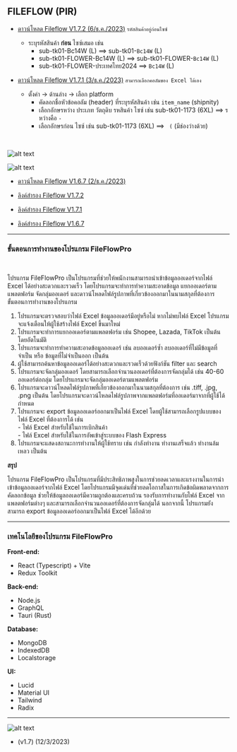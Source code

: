 ## FILEFLOW (PIR)
* [ดาวน์โหลด Fileflow V1.7.2 (6/ธ.ค./2023)](https://drive.usercontent.google.com/download?id=1zhDHMPKqnOCyADp50V7ha-1rHBazMFbv&export=download&authuser=2&confirm=t&uuid=d524663c-19d2-42df-aee4-1c46ec3b7227&at=APZUnTXEa9dDJSDkgTaEvwSB5EYV:1701829591083)
  `รหัสสินค้าอยู่ก่อนไซซ์`

  + ระบุรหัสสินค้า <b>ก่อน</b> ไซซ์เสมอ เช่น
    +  sub-tk01-Bc14W (L) ==>  sub-tk01-`Bc14W` (L)
    +  sub-tk01-FLOWER-Bc14W (L) ==> sub-tk01-FLOWER-`Bc14W` (L)
    +  sub-tk01-FLOWER-ประเทศไทย2024 ==> `Bc14W` (L)

* [ดาวน์โหลด Fileflow V1.7.1 (3/ธ.ค./2023)](https://drive.usercontent.google.com/download?id=1CqRH6CrWtV3Adep58A66Kjc4eXgqojbh&export=download&authuser=2&confirm=t&uuid=f86c5fca-0162-4661-bd78-e7d170831602&at=APZUnTUeVRYdKi48lhkOSZEi9D5N%3A1701599843080)
  `สามารถเลือกคอลัมของ Excel ได้เอง`

  + ตั้งค่า -> ด้านล่าง -> เลือก platform
    + คัดลอกชื่อหัวข้อคอลัม (header) ที่ระบุรหัสสินค้า เช่น `item_name` (shipnity)
    + เลือกอักษรหว่าง ประเภท วัตถุดิบ รหสินค้า ไซซ์ เช่น sub-tk01-1173 (6XL) ==> รหว่างคือ `-`
    + เลือกอักษรก่อน ไซซ์ เช่น sub-tk01-1173 (6XL) ==> ` (` (มีช่องว่างด้วย)
  
<br>

 ![alt text]( https://github.com/NEWSIX/FileFlowPro/blob/main/content/fileflowV1.7.2.gif?raw=true)

 ![alt text]( https://github.com/NEWSIX/FileFlowPro/blob/main/content/excel_column.png?raw=true)

* [ดาวน์โหลด Fileflow V1.6.7 (2/ธ.ค./2023)](https://drive.usercontent.google.com/download?id=1AWv1F_OhyxMi5IUyIH4JyiWEGvaYpCTm&export=download&authuser=2&confirm=t&uuid=4a3b13d7-7c1e-4cf9-95f1-1b101da1f8ff&at=APZUnTW4_b5_q88WotqKlmCjDaDs:1701518760474)
  
* [ลิงค์สำรอง  Fileflow V1.7.2](https://drive.google.com/file/d/1zhDHMPKqnOCyADp50V7ha-1rHBazMFbv/view?usp=drive_link)
* [ลิงค์สำรอง  Fileflow V1.7.1](https://drive.google.com/file/d/1CqRH6CrWtV3Adep58A66Kjc4eXgqojbh/view?usp=drive_link)
* [ลิงค์สำรอง  Fileflow V1.6.7](https://drive.google.com/file/d/1AWv1F_OhyxMi5IUyIH4JyiWEGvaYpCTm/view?usp=drive_link)

<hr>

### ขั้นตอนการทำงานของโปรแกรม FileFlowPro
<br>

โปรแกรม FileFlowPro เป็นโปรแกรมที่ช่วยให้พนักงานสามารถนำเข้าข้อมูลออเดอร์จากไฟล์ Excel ได้อย่างสะดวกและรวดเร็ว โดยโปรแกรมจะทำการทำความสะอาดข้อมูล แยกออเดอร์ตามแพลตฟอร์ม จัดกลุ่มออเดอร์ และดาวน์โหลดไฟล์รูปภาพที่เกี่ยวข้องออกมาในนามสกุลที่ต้องการ
<br>
ขั้นตอนการทำงานของโปรแกรม

1. โปรแกรมจะตรวจสอบว่าไฟล์ Excel ข้อมูลออเดอร์มีอยู่หรือไม่ หากไม่พบไฟล์ Excel โปรแกรมจะแจ้งเตือนให้ผู้ใช้สร้างไฟล์ Excel ขึ้นมาใหม่
2. โปรแกรมจะทำการแยกออเดอร์ตามแพลตฟอร์ม เช่น Shopee, Lazada, TikTok เป็นต้น โดยอัตโนมัติ
3. โปรแกรมจะทำการทำความสะอาดข้อมูลออเดอร์ เช่น ลบออเดอร์ซ้ำ ลบออเดอร์ที่ไม่มีข้อมูลที่จำเป็น หรือ ข้อมูลที่ไม่จำเป็นออก เป็นต้น 
4. ผู้ใช้สามารถค้นหาข้อมูลออเดอร์ได้อย่างสะดวกและรวดเร็วด้วยฟังก์ชัน filter และ search
5. โปรแกรมจะจัดกลุ่มออเดอร์ โดยสามารถเลือกจำนวนออเดอร์ที่ต้องการจัดกลุ่มได้ เช่น 40-60 ออเดอร์ต่อกลุ่ม โดยโปรแกรมจะจัดกลุ่มออเดอร์ตามแพลตฟอร์ม
6. โปรแกรมจะดาวน์โหลดไฟล์รูปภาพที่เกี่ยวข้องออกมาในนามสกุลที่ต้องการ เช่น .tiff, .jpg, .png เป็นต้น โดยโปรแกรมจะดาวน์โหลดไฟล์รูปภาพจากแพลตฟอร์มที่ออเดอร์มาจากที่ผู้ใช้ได้กำหนด
7. โปรแกรมจะ export ข้อมูลออเดอร์ออกมาเป็นไฟล์ Excel โดยผู้ใช้สามารถเลือกรูปแบบของไฟล์ Excel ที่ต้องการได้ เช่น
  <br>- ไฟล์ Excel สำหรับใช้ในการเบิกสินค้า
  <br>- ไฟล์ Excel สำหรับใช้ในการอัพเข้าสู่ระบบของ Flash Express
8. โปรแกรมจะแสดงสถานะการทำงานให้ผู้ใช้ทราบ เช่น กำลังทำงาน ทำงานเสร็จแล้ว ทำงานล้มเหลว เป็นต้น
  
<b>สรุป</b>

โปรแกรม FileFlowPro เป็นโปรแกรมที่มีประสิทธิภาพสูงในการช่วยลดเวลาและแรงงานในการนำเข้าข้อมูลออเดอร์จากไฟล์ Excel โดยโปรแกรมมีจุดเด่นที่ช่วยลดโอกาสในการเกิดข้อผิดพลาดจากการคัดลอกข้อมูล ช่วยให้ข้อมูลออเดอร์มีความถูกต้องและครบถ้วน รองรับการทำงานกับไฟล์ Excel จากแพลตฟอร์มต่างๆ และสามารถเลือกจำนวนออเดอร์ที่ต้องการจัดกลุ่มได้ นอกจากนี้ โปรแกรมยังสามารถ export ข้อมูลออเดอร์ออกมาเป็นไฟล์ Excel ได้อีกด้วย

<hr>

### เทคโนโลยีของโปรแกรม FileFlowPro

<b>Front-end:</b>
<br>
+ React (Typescript) + Vite
+ Redux Toolkit

<b>Back-end:</b>
<br>
+ Node.js
+ GraphQL
+ Tauri (Rust)
  
<b>Database:</b>
<br>
+ MongoDB
+ IndexedDB
+ Localstorage
  
<b>UI:</b>
<br>
+ Lucid
+ Material UI
+ Tailwind
+ Radix

 <hr>

 ![alt text]( https://github.com/NEWSIX/FileFlowPro/blob/main/content/FileFlowPro.gif?raw=true)
 <br> 
- (v1.7) (12/3/2023)
